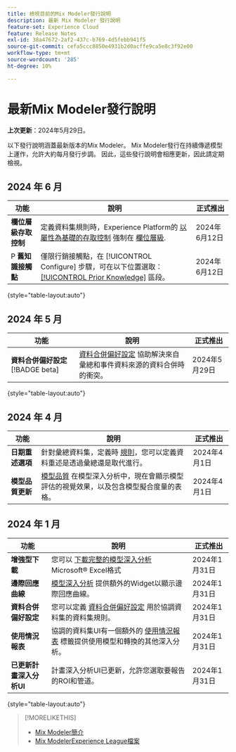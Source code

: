 ```yaml
---
title: 檢視目前的Mix Modeler發行說明
description: 最新 Mix Modeler 發行說明
feature-set: Experience Cloud
feature: Release Notes
exl-id: 38a47672-2af2-437c-b769-4d5febb941f5
source-git-commit: cefa5ccc8850e4931b2d0acffe9ca5e8c3f92e00
workflow-type: tm+mt
source-wordcount: '285'
ht-degree: 10%

---
```


# 最新Mix Modeler發行說明

**上次更新**：2024年5月29日。

以下發行說明涵蓋最新版本的Mix Modeler。 Mix Modeler發行在持續傳遞模型上運作，允許大約每月發行步調。 因此，這些發行說明會相應更新，因此請定期檢視。

## 2024 年 6 月

| 功能 | 說明 | 正式推出 |
|---|---|---|
| **欄位層級存取控制** | 定義資料集規則時，Experience Platform的 [以屬性為基礎的存取控制](https://experienceleague.adobe.com/en/docs/experience-platform/access-control/abac/overview) 強制在 [欄位層級](../harmonize-data/dataset-rules.md#field-level-access-control). | 2024年6月12日 |
| P **舊知識接觸點** | 僅限行銷接觸點，在 [!UICONTROL Configure] 步驟，可在以下位置選取： [[!UICONTROL Prior Knowledge]](../models/create.md) 區段。 | 2024年6月12日 |

{style="table-layout:auto"}

## 2024 年 5 月

| 功能 | 說明 | 正式推出 |
|---|---|---|
| **資料合併偏好設定** [!BADGE beta] | [資料合併偏好設定](../harmonize-data/dataset-rules.md#data-merge-preferences) 協助解決來自彙總和事件資料來源的資料合併時的衝突。 | 2024年5月29日 |

{style="table-layout:auto"}




## 2024 年 4 月

| 功能 | 說明 | 正式推出 |
|---|---|---|
| **日期重述選項** | 針對彙總資料集，定義時 [規則](../harmonize-data/dataset-rules.md)，您可以定義資料重述是透過彙總還是取代進行。 | 2024年4月1日 |
| **模型品質更新** | [模型品質](/help/models/insights.md) 在模型深入分析中，現在會顯示模型評估的視覺效果，以及包含模型擬合度量的表格。 | 2024年4月1日 |


## 2024 年 1 月

| 功能 | 說明 | 正式推出 |
|---|---|---|
| **增強型下載** | 您可以 [下載完整的模型深入分析](../models/insights.md) Microsoft® Excel格式 | 2024年1月31日 |
| **邊際回應曲線** | [模型深入分析](../models/insights.md) 提供額外的Widget以顯示邊際回應曲線。 | 2024年1月31日 |
| **資料合併偏好設定** | 您可以定義 [資料合併偏好設定](../harmonize-data/dataset-rules.md#data-merge-preferences) 用於協調資料集的資料集規則。 | 2024年1月31日 |
| **使用情況報表** | 協調的資料集UI有一個額外的 [使用情況報表](../harmonize-data/usage-report.md) 標籤提供使用模型和轉換的其他深入分析。 | 2024年1月31日 |
| **已更新計畫深入分析UI** | 計畫深入分析UI已更新，允許您選取要報告的ROI和管道。 | 2024年1月31日 |

{style="table-layout:auto"}


>[!MORELIKETHIS]
>
>* [Mix Modeler簡介](https://business.adobe.com/products/experience-platform/planning-and-measurement.html)
>* [Mix ModelerExperience League檔案](https://experienceleague.adobe.com/zh-hant/docs/mix-modeler)

